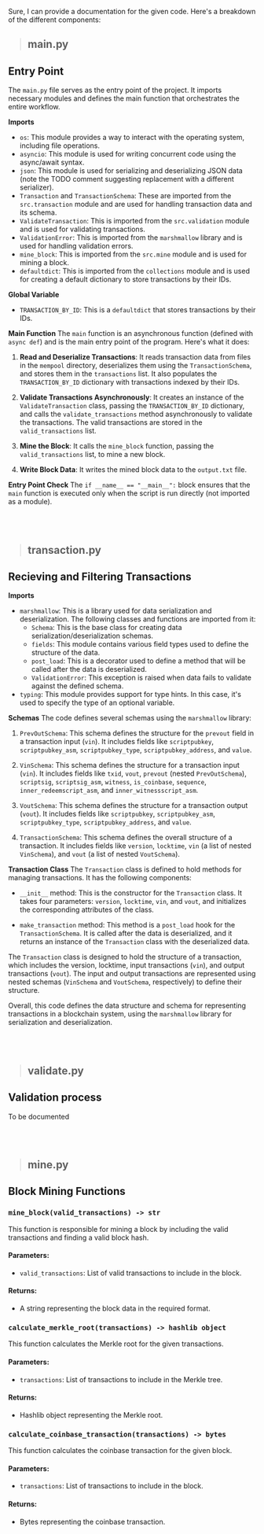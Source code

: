 Sure, I can provide a documentation for the given code. Here's a breakdown of the different components:
> ## main.py
> 
**Entry Point**
---
The `main.py` file serves as the entry point of the project. It imports necessary modules and defines the main function that orchestrates the entire workflow.

**Imports**
- `os`: This module provides a way to interact with the operating system, including file operations.
- `asyncio`: This module is used for writing concurrent code using the async/await syntax.
- `json`: This module is used for serializing and deserializing JSON data (note the TODO comment suggesting replacement with a different serializer).
- `Transaction` and `TransactionSchema`: These are imported from the `src.transaction` module and are used for handling transaction data and its schema.
- `ValidateTransaction`: This is imported from the `src.validation` module and is used for validating transactions.
- `ValidationError`: This is imported from the `marshmallow` library and is used for handling validation errors.
- `mine_block`: This is imported from the `src.mine` module and is used for mining a block.
- `defaultdict`: This is imported from the `collections` module and is used for creating a default dictionary to store transactions by their IDs.

**Global Variable**
- `TRANSACTION_BY_ID`: This is a `defaultdict` that stores transactions by their IDs.

**Main Function**
The `main` function is an asynchronous function (defined with `async def`) and is the main entry point of the program. Here's what it does:

1. **Read and Deserialize Transactions**: It reads transaction data from files in the `mempool` directory, deserializes them using the `TransactionSchema`, and stores them in the `transactions` list. It also populates the `TRANSACTION_BY_ID` dictionary with transactions indexed by their IDs.

2. **Validate Transactions Asynchronously**: It creates an instance of the `ValidateTransaction` class, passing the `TRANSACTION_BY_ID` dictionary, and calls the `validate_transactions` method asynchronously to validate the transactions. The valid transactions are stored in the `valid_transactions` list.

3. **Mine the Block**: It calls the `mine_block` function, passing the `valid_transactions` list, to mine a new block.

4. **Write Block Data**: It writes the mined block data to the `output.txt` file.

**Entry Point Check**
The `if __name__ == "__main__":` block ensures that the `main` function is executed only when the script is run directly (not imported as a module).

<br>
<br>

> ## transaction.py
> 
**Recieving and Filtering Transactions**
---
**Imports**
- `marshmallow`: This is a library used for data serialization and deserialization. The following classes and functions are imported from it:
  - `Schema`: This is the base class for creating data serialization/deserialization schemas.
  - `fields`: This module contains various field types used to define the structure of the data.
  - `post_load`: This is a decorator used to define a method that will be called after the data is deserialized.
  - `ValidationError`: This exception is raised when data fails to validate against the defined schema.
- `typing`: This module provides support for type hints. In this case, it's used to specify the type of an optional variable.

**Schemas**
The code defines several schemas using the `marshmallow` library:

1. `PrevOutSchema`: This schema defines the structure for the `prevout` field in a transaction input (`vin`). It includes fields like `scriptpubkey`, `scriptpubkey_asm`, `scriptpubkey_type`, `scriptpubkey_address`, and `value`.

2. `VinSchema`: This schema defines the structure for a transaction input (`vin`). It includes fields like `txid`, `vout`, `prevout` (nested `PrevOutSchema`), `scriptsig`, `scriptsig_asm`, `witness`, `is_coinbase`, `sequence`, `inner_redeemscript_asm`, and `inner_witnessscript_asm`.

3. `VoutSchema`: This schema defines the structure for a transaction output (`vout`). It includes fields like `scriptpubkey`, `scriptpubkey_asm`, `scriptpubkey_type`, `scriptpubkey_address`, and `value`.

4. `TransactionSchema`: This schema defines the overall structure of a transaction. It includes fields like `version`, `locktime`, `vin` (a list of nested `VinSchema`), and `vout` (a list of nested `VoutSchema`).

**Transaction Class**
The `Transaction` class is defined to hold methods for managing transactions. It has the following components:

- `__init__` method: This is the constructor for the `Transaction` class. It takes four parameters: `version`, `locktime`, `vin`, and `vout`, and initializes the corresponding attributes of the class.

- `make_transaction` method: This method is a `post_load` hook for the `TransactionSchema`. It is called after the data is deserialized, and it returns an instance of the `Transaction` class with the deserialized data.

The `Transaction` class is designed to hold the structure of a transaction, which includes the version, locktime, input transactions (`vin`), and output transactions (`vout`). The input and output transactions are represented using nested schemas (`VinSchema` and `VoutSchema`, respectively) to define their structure.

Overall, this code defines the data structure and schema for representing transactions in a blockchain system, using the `marshmallow` library for serialization and deserialization.

<br>
<br>

> ## validate.py
**Validation process**
---
To be documented

<br>
<br>

> ## mine.py

**Block Mining Functions**
---


### `mine_block(valid_transactions) -> str`

This function is responsible for mining a block by including the valid transactions and finding a valid block hash.

#### Parameters:
- `valid_transactions`: List of valid transactions to include in the block.

#### Returns:
- A string representing the block data in the required format.

### `calculate_merkle_root(transactions) -> hashlib object`

This function calculates the Merkle root for the given transactions.

#### Parameters:
- `transactions`: List of transactions to include in the Merkle tree.

#### Returns:
- Hashlib object representing the Merkle root.

### `calculate_coinbase_transaction(transactions) -> bytes`

This function calculates the coinbase transaction for the given block.

#### Parameters:
- `transactions`: List of transactions to include in the block.

#### Returns:
- Bytes representing the coinbase transaction.